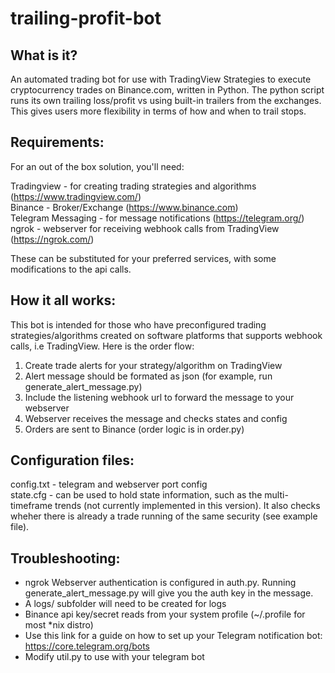 # trailing-profit-bot
## What is it?

An automated trading bot for use with TradingView Strategies to execute cryptocurrency trades on Binance.com, written in Python. The python script runs its own trailing loss/profit vs using built-in trailers from the exchanges.  This gives users more flexibility in terms of how and when to trail stops. 

## Requirements:

For an out of the box solution, you'll need:

Tradingview - for creating trading strategies and algorithms (https://www.tradingview.com/) \
Binance - Broker/Exchange (https://www.binance.com) \
Telegram Messaging - for message notifications (https://telegram.org/) \
ngrok - webserver for receiving webhook calls from TradingView (https://ngrok.com/)

These can be substituted for your preferred services, with some modifications to the api calls.  

## How it all works:

This bot is intended for those who have preconfigured trading strategies/algorithms created on software platforms that supports webhook calls, i.e TradingView.  Here is the order flow:

1. Create trade alerts for your strategy/algorithm on TradingView
2. Alert message should be formated as json (for example, run generate_alert_message.py) 
3. Include the listening webhook url to forward the message to your webserver
4. Webserver receives the message and checks states and config
5. Orders are sent to Binance (order logic is in order.py) 


## Configuration files:

config.txt - telegram and webserver port config \
state.cfg - can be used to hold state information, such as the multi-timeframe trends (not currently implemented in this version).  It also checks wheher there is already a trade running of the same security (see example file).

## Troubleshooting:

- ngrok Webserver authentication is configured in auth.py.  Running generate_alert_message.py will give you the auth key in the message.
- A logs/ subfolder will need to be created for logs
- Binance api key/secret reads from your system profile (~/.profile for most *nix distro)
- Use this link for a guide on how to set up your Telegram notification bot: https://core.telegram.org/bots
- Modify util.py to use with your telegram bot
